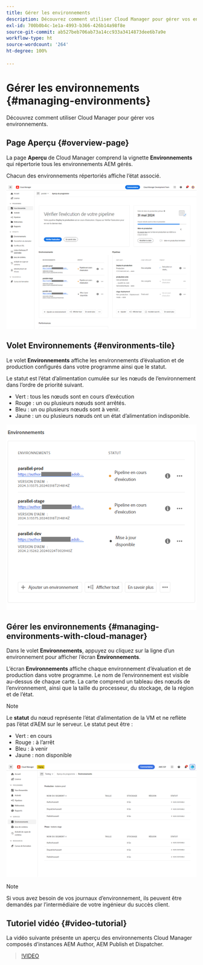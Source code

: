 ```yaml
---
title: Gérer les environnements
description: Découvrez comment utiliser Cloud Manager pour gérer vos environnements.
exl-id: 700b0b4c-1e1a-4993-b366-426b14a98f8e
source-git-commit: ab527beb706ab73a14cc933a3414873dee6b7a9e
workflow-type: ht
source-wordcount: '264'
ht-degree: 100%

---
```



# Gérer les environnements {#managing-environments}

Découvrez comment utiliser Cloud Manager pour gérer vos environnements.

## Page Aperçu {#overview-page}

La page **Aperçu** de Cloud Manager comprend la vignette **Environnements** qui répertorie tous les environnements AEM gérés.

Chacun des environnements répertoriés affiche l’état associé.

![Page Aperçu](/help/assets/Manage-Environ-Overview.png)

## Volet Environnements {#environments-tile}

Le volet **Environnements** affiche les environnements d’évaluation et de production configurés dans votre programme ainsi que le statut.

Le statut est l’état d’alimentation cumulée sur les nœuds de l’environnement dans l’ordre de priorité suivant.

* Vert : tous les nœuds sont en cours d’exécution
* Rouge : un ou plusieurs nœuds sont arrêtés.
* Bleu : un ou plusieurs nœuds sont à venir.
* Jaune : un ou plusieurs nœuds ont un état d’alimentation indisponible.

![Volet Environnements](/help/assets/Environments-card-new.png)

## Gérer les environnements {#managing-environments-with-cloud-manager}

Dans le volet **Environnements**, appuyez ou cliquez sur la ligne d’un environnement pour afficher l’écran **Environnements**.

L’écran **Environnements** affiche chaque environnement d’évaluation et de production dans votre programme. Le nom de l’environnement est visible au-dessus de chaque carte. La carte comprend un tableau des nœuds de l’environnement, ainsi que la taille du processeur, du stockage, de la région et de l’état.

>[!NOTE]
>
>Le **statut** du nœud représente l’état d’alimentation de la VM et ne reflète pas l’état d’AEM sur le serveur. Le statut peut être :

* Vert : en cours
* Rouge : à l’arrêt
* Bleu : à venir
* Jaune : non disponible

![Onglet Environnements](/help/assets/Environments-tab.png)

>[!NOTE]
>
>Si vous avez besoin de vos journaux d’environnement, ils peuvent être demandés par l’intermédiaire de votre ingénieur du succès client.

## Tutoriel vidéo {#video-tutorial}

La vidéo suivante présente un aperçu des environnements Cloud Manager composés d’instances AEM Author, AEM Publish et Dispatcher.

>[!VIDEO](https://video.tv.adobe.com/v/26318/)
